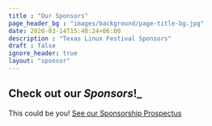 ```yaml
---
title : "Our Sponsors"
page_header_bg : "images/background/page-title-bg.jpg"
date: 2020-03-14T15:40:24+06:00
description : "Texas Linux Festival Sponsors"
draft : false
ignore_header: true
layout: "sponsor"
---
```


## Check out our _Sponsors_!_
This could be you! [See our Sponsorship Prospectus ](/sponsorship)
